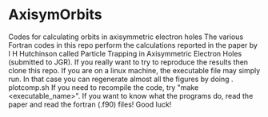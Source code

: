 # AxisymOrbits
Codes for calculating orbits in axisymmetric electron holes
The various Fortran codes in this repo perform the calculations reported in the paper by I H Hutchinson called
Particle Trapping in Axisymmetric Electron Holes (submitted to JGR). 
If you really want to try to reproduce the results then clone this repo. If you are on a linux machine, the
executable file may simply run. In that case you can regenerate almost all the figures by doing . plotcomp.sh
If you need to recompile the code, try "make <executable_name>". If you want to know what the programs do, 
read the paper and read the fortran (.f90) files! Good luck!
